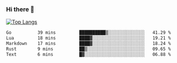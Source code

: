 ### Hi there 👋

<!--
**3Xpl0it3r/3Xpl0it3r** is a ✨ _special_ ✨ repository because its `README.md` (this file) appears on your GitHub profile.

Here are some ideas to get you started:

- 🔭 I’m currently working on ...
- 🌱 I’m currently learning ...
- 👯 I’m looking to collaborate on ...
- 🤔 I’m looking for help with ...
- 💬 Ask me about ...
- 📫 How to reach me: ...
- 😄 Pronouns: ...
- ⚡ Fun fact: ...
-->


[![Top Langs](https://github-readme-stats.vercel.app/api/top-langs/?username=3Xpl0it3r&layout=compact)](https://github.com/3Xpl0it3r/3Xpl0it3r)

<!--START_SECTION:waka-->

```txt
Go          39 mins         ██████████▒░░░░░░░░░░░░░░   41.29 %
Lua         18 mins         ████▓░░░░░░░░░░░░░░░░░░░░   19.21 %
Markdown    17 mins         ████▓░░░░░░░░░░░░░░░░░░░░   18.24 %
Rust        9 mins          ██▒░░░░░░░░░░░░░░░░░░░░░░   09.65 %
Text        6 mins          █▓░░░░░░░░░░░░░░░░░░░░░░░   06.88 %
```

<!--END_SECTION:waka-->
